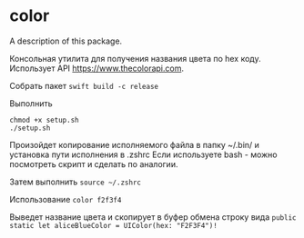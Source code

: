 # color

A description of this package.

Консольная утилита для получения названия цвета по hex коду.
Использует API https://www.thecolorapi.com.

Собрать пакет
`swift build -c release`

Выполнить
```
chmod +x setup.sh 
./setup.sh
```

Произойдет копирование исполняемого файла в папку ~/.bin/ и установка пути исполнения в .zshrc
Если используете bash - можно посмотреть скрипт и сделать по аналогии. 

Затем выполнить
`source ~/.zshrc`

Использование 
`color f2f3f4`

Выведет название цвета и скопирует в буфер обмена строку вида
`public static let aliceBlueColor = UIColor(hex: "F2F3F4")!`
